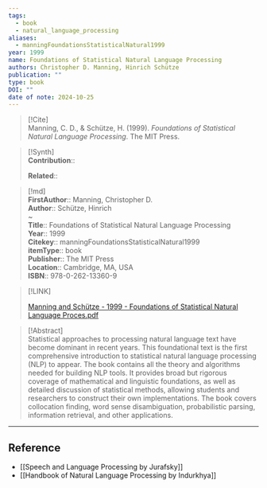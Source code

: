 ```yaml
---
tags:
  - book
  - natural_language_processing
aliases:
  - manningFoundationsStatisticalNatural1999
year: 1999
name: Foundations of Statistical Natural Language Processing
authors: Christopher D. Manning, Hinrich Schütze
publication: ""
type: book
DOI: ""
date of note: 2024-10-25
---
```


> [!Cite]  
> Manning, C. D., & Schütze, H. (1999). _Foundations of Statistical Natural Language Processing_. The MIT Press.

>[!Synth]  
>**Contribution**::  
>  
>**Related**::   
>  
  
>[!md]  
> **FirstAuthor**:: Manning, Christopher D.  
> **Author**:: Schütze, Hinrich  
~  
> **Title**:: Foundations of Statistical Natural Language Processing  
> **Year**:: 1999  
> **Citekey**:: manningFoundationsStatisticalNatural1999  
> **itemType**:: book  
> **Publisher**:: The MIT Press  
> **Location**:: Cambridge, MA, USA  
> **ISBN**:: 978-0-262-13360-9  

> [!LINK]  
> 
> [Manning and Schütze - 1999 - Foundations of Statistical Natural Language Proces.pdf](file:///home/lukexie/Documents/Papers/storage/52S3RLCQ/Manning%20and%20Schütze%20-%201999%20-%20Foundations%20of%20Statistical%20Natural%20Language%20Proces.pdf) 
>  

> [!Abstract]  
> Statistical approaches to processing natural language text have become dominant in recent years. This foundational text is the first comprehensive introduction to statistical natural language processing (NLP) to appear. The book contains all the theory and algorithms needed for building NLP tools. It provides broad but rigorous coverage of mathematical and linguistic foundations, as well as detailed discussion of statistical methods, allowing students and researchers to construct their own implementations. The book covers collocation finding, word sense disambiguation, probabilistic parsing, information retrieval, and other applications.  

-----
## Reference
  
- [[Speech and Language Processing by Jurafsky]]
- [[Handbook of Natural Language Processing by Indurkhya]]